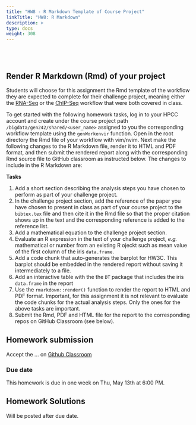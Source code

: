 ```yaml
---
title: "HW8 - R Markdown Template of Course Project"
linkTitle: "HW8: R Markdown"
description: >
type: docs
weight: 308
---
```


<br></br>

## Render R Markdown (Rmd) of your project

Students will choose for this assignment the Rmd template of the workflow they
are expected to complete for their challenge project, meaning either the
[RNA-Seq](https://girke.bioinformatics.ucr.edu/GEN242/tutorials/sprnaseq/sprnaseq/) or the 
[ChIP-Seq](https://girke.bioinformatics.ucr.edu/GEN242/tutorials/sprnaseq/sprnaseq/) workflow 
that were both covered in class.

To get started with the following homework tasks, log in to your HPCC account and create under the course project path `/bigdata/gen242/shared/<user_name>` assigned 
to you the corresponding workflow template using the `genWorkenvir` function. Open in the root directory the Rmd file of your workflow with vim/nvim. Next make the
following changes to the R Markdown file, render it to HTML and PDF format, and then submit the rendered report along with the corresponding Rmd source file to GitHub
classroom as instructed below. The changes to include in the R Markdown are:
    
__Tasks__

   1. Add a short section describing the analysis steps you have chosen to perform as part of your challenge project. 
   2. In the challenge project section, add the reference of the paper you have chosen to present in class as part of your course project to the `bibtex.tex` file and 
   then cite it in the Rmd file so that the proper citation shows up in the text and the corresponding reference is added to the reference list. 
   3. Add a mathematical equation to the challenge project section.
   4. Evaluate an R expression in the text of your challenge project, _e.g._ mathematical or number from an existing R ojeckt such as mean value of the first column of 
      the iris `data.frame`. 
   5. Add a code chunk that auto-generates the barplot for HW3C. This barplot should be embedded in the rendered report without saving it intermediately to a file.
   6. Add an interactive table with the the `DT` package that includes the iris `data.frame` in the report
   7. Use the `rmarkdown::render()` function to render the report to HTML and PDF format. Important, for this assignment it is not relevant to evaluate the code chunks for the
   actual analysis steps. Only the ones for the above tasks are important.
   8. Submit the Rmd, PDF and HTML file for the report to the corresponding repos on GitHub Classroom (see below).
   

## Homework submission

Accept the ... on [Github Classroom]()


### Due date

This homework is due in one week on Thu, May 13th at 6:00 PM.

## Homework Solutions

Will be posted after due date.


